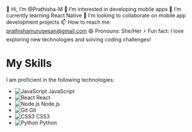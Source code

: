 👋 Hi, I’m @Prathisha-M
👀 I’m interested in developing mobile apps
🌱 I’m currently learning React Native
💞️ I’m looking to collaborate on mobile app development projects
📫 How to reach me: prathishamurugesan@gmail.com
😄 Pronouns: She/Her
⚡ Fun fact: I love exploring new technologies and solving coding challenges!
# My Skills

I am proficient in the following technologies:

- ![JavaScript](https://img.shields.io/badge/JavaScript-F7DF1E?style=flat-square&logo=javascript&logoColor=white) JavaScript
- ![React](https://img.shields.io/badge/React-61DAFB?style=flat-square&logo=react&logoColor=black) React
- ![Node.js](https://img.shields.io/badge/Node.js-339933?style=flat-square&logo=node.js&logoColor=white) Node.js
- ![Git](https://img.shields.io/badge/Git-F05032?style=flat-square&logo=git&logoColor=white) Git
- ![CSS3](https://img.shields.io/badge/CSS3-1572B6?style=flat-square&logo=css3&logoColor=white) CSS3
- ![Python](https://img.shields.io/badge/Python-3776AB?style=flat-square&logo=python&logoColor=white) Python

<!---
Prathisha-M/Prathisha-M is a ✨ special ✨ repository because its `README.md` (this file) appears on your GitHub profile.
You can click the Preview link to take a look at your changes.
--->
